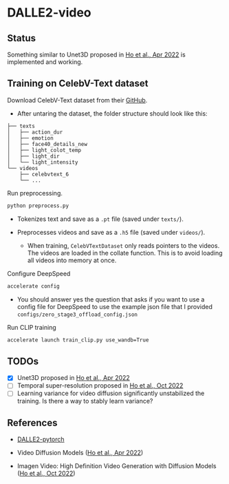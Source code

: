 # DALLE2-video

## Status

Something similar to Unet3D proposed in [Ho et al., Apr 2022](https://arxiv.org/abs/2204.03458) is implemented and working.

## Training on CelebV-Text dataset

Download CelebV-Text dataset from their [GitHub](https://github.com/CelebV-Text/CelebV-Text#download).

- After untaring the dataset, the folder structure should look like this:

```
├── texts
│   ├── action_dur
│   ├── emotion
│   ├── face40_details_new
│   ├── light_colot_temp
│   ├── light_dir
│   └── light_intensity
└── videos
    ├── celebvtext_6
    └── ...
```

Run preprocessing.

```bash
python preprocess.py
```

- Tokenizes text and save as a `.pt` file (saved under `texts/`).

- Preprocesses videos and save as a `.h5` file (saved under `videos/`).

  - When training, `CelebVTextDataset` only reads pointers to the videos. The videos are loaded in the collate function. This is to avoid loading all videos into memory at once.

Configure DeepSpeed

```bash
accelerate config
```

- You should answer yes the question that asks if you want to use a config file for DeepSpeed to use the example json file that I provided `configs/zero_stage3_offload_config.json`

Run CLIP training

```bash
accelerate launch train_clip.py use_wandb=True
```

## TODOs

- [x] Unet3D proposed in [Ho et al., Apr 2022](https://arxiv.org/abs/2204.03458)
- [ ] Temporal super-resolution proposed in [Ho et al., Oct 2022](https://arxiv.org/abs/2210.02303)
- [ ] Learning variance for video diffusion significantly unstabilized the training. Is there a way to stably learn variance?

## References

- [DALLE2-pytorch](https://github.com/lucidrains/DALLE2-pytorch)

- Video Diffusion Models ([Ho et al., Apr 2022](https://arxiv.org/abs/2204.03458))

- Imagen Video: High Definition Video Generation with Diffusion Models ([Ho et al., Oct 2022](https://arxiv.org/abs/2210.02303))